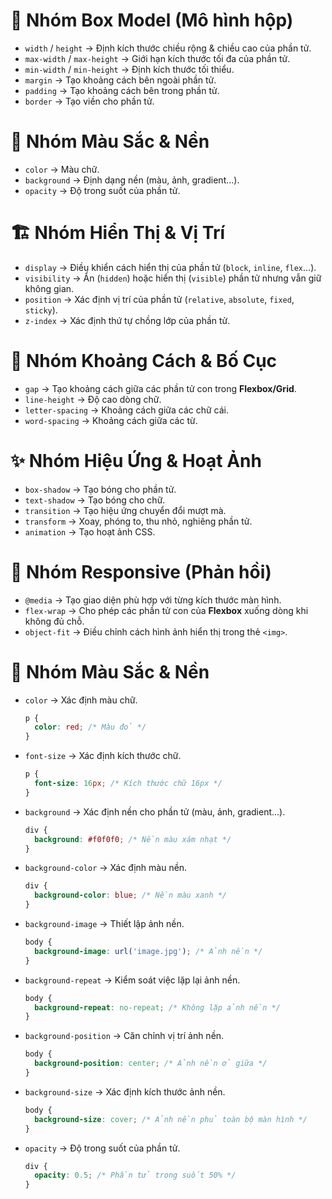 # 📌 Nhóm Box Model (Mô hình hộp)
- `width` / `height` → Định kích thước chiều rộng & chiều cao của phần tử.
- `max-width` / `max-height` → Giới hạn kích thước tối đa của phần tử.
- `min-width` / `min-height` → Định kích thước tối thiểu.
- `margin` → Tạo khoảng cách bên ngoài phần tử.
- `padding` → Tạo khoảng cách bên trong phần tử.
- `border` → Tạo viền cho phần tử.

# 🎨 Nhóm Màu Sắc & Nền
- `color` → Màu chữ.
- `background` → Định dạng nền (màu, ảnh, gradient...).
- `opacity` → Độ trong suốt của phần tử.

# 🏗 Nhóm Hiển Thị & Vị Trí
- `display` → Điều khiển cách hiển thị của phần tử (`block`, `inline`, `flex`...).
- `visibility` → Ẩn (`hidden`) hoặc hiển thị (`visible`) phần tử nhưng vẫn giữ không gian.
- `position` → Xác định vị trí của phần tử (`relative`, `absolute`, `fixed`, `sticky`).
- `z-index` → Xác định thứ tự chồng lớp của phần tử.

# 📏 Nhóm Khoảng Cách & Bố Cục
- `gap` → Tạo khoảng cách giữa các phần tử con trong **Flexbox/Grid**.
- `line-height` → Độ cao dòng chữ.
- `letter-spacing` → Khoảng cách giữa các chữ cái.
- `word-spacing` → Khoảng cách giữa các từ.

# ✨ Nhóm Hiệu Ứng & Hoạt Ảnh
- `box-shadow` → Tạo bóng cho phần tử.
- `text-shadow` → Tạo bóng cho chữ.
- `transition` → Tạo hiệu ứng chuyển đổi mượt mà.
- `transform` → Xoay, phóng to, thu nhỏ, nghiêng phần tử.
- `animation` → Tạo hoạt ảnh CSS.

# 📱 Nhóm Responsive (Phản hồi)
- `@media` → Tạo giao diện phù hợp với từng kích thước màn hình.
- `flex-wrap` → Cho phép các phần tử con của **Flexbox** xuống dòng khi không đủ chỗ.
- `object-fit` → Điều chỉnh cách hình ảnh hiển thị trong thẻ `<img>`.


# 🎨 Nhóm Màu Sắc & Nền
- `color` → Xác định màu chữ.
  ```css
  p {
    color: red; /* Màu đỏ */
  }
  ```
- `font-size` → Xác định kích thước chữ.
  ```css
  p {
    font-size: 16px; /* Kích thước chữ 16px */
  }
  ```
- `background` → Xác định nền cho phần tử (màu, ảnh, gradient...).
  ```css
  div {
    background: #f0f0f0; /* Nền màu xám nhạt */
  }
  ```
- `background-color` → Xác định màu nền.
  ```css
  div {
    background-color: blue; /* Nền màu xanh */
  }
  ```
- `background-image` → Thiết lập ảnh nền.
  ```css
  body {
    background-image: url('image.jpg'); /* Ảnh nền */
  }
  ```
- `background-repeat` → Kiểm soát việc lặp lại ảnh nền.
  ```css
  body {
    background-repeat: no-repeat; /* Không lặp ảnh nền */
  }
  ```
- `background-position` → Căn chỉnh vị trí ảnh nền.
  ```css
  body {
    background-position: center; /* Ảnh nền ở giữa */
  }
  ```
- `background-size` → Xác định kích thước ảnh nền.
  ```css
  body {
    background-size: cover; /* Ảnh nền phủ toàn bộ màn hình */
  }
  ```
- `opacity` → Độ trong suốt của phần tử.
  ```css
  div {
    opacity: 0.5; /* Phần tử trong suốt 50% */
  }
  ```